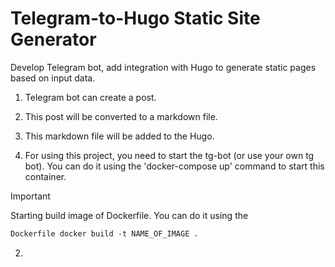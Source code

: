 # Telegram-to-Hugo Static Site Generator
Develop Telegram bot, add integration with Hugo to generate static pages based on input data.
1. Telegram bot can create a post.
2. This post will be converted to a markdown file.
3. This markdown file will be added to the Hugo.


1. For using this project, you need to start the tg-bot (or use your own tg bot). You can do it using the 'docker-compose up' command to start this container.
> [!IMPORTANT]
> Starting build image of Dockerfile. You can do it using the 
>```md 
>Dockerfile docker build -t NAME_OF_IMAGE .
>```
2. 